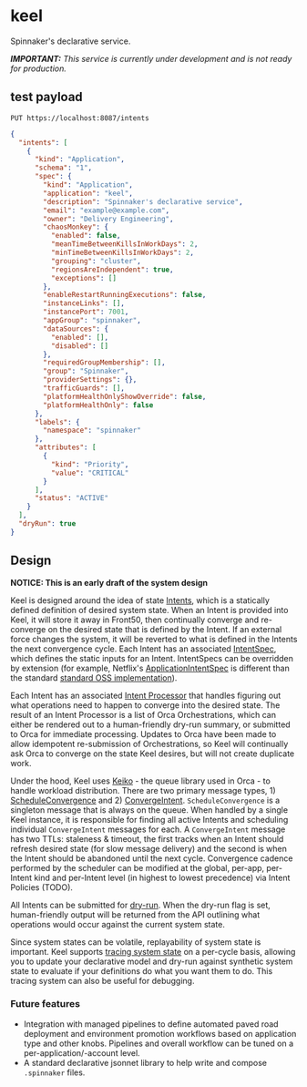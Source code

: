 # keel

Spinnaker's declarative service.

_**IMPORTANT:** This service is currently under development and is not ready for production._

## test payload

`PUT https://localhost:8087/intents`

```json
{
  "intents": [
    {
      "kind": "Application",
      "schema": "1",
      "spec": {
        "kind": "Application",
        "application": "keel",
        "description": "Spinnaker's declarative service",
        "email": "example@example.com",
        "owner": "Delivery Engineering",
        "chaosMonkey": {
          "enabled": false,
          "meanTimeBetweenKillsInWorkDays": 2,
          "minTimeBetweenKillsInWorkDays": 2,
          "grouping": "cluster",
          "regionsAreIndependent": true,
          "exceptions": []
        },
        "enableRestartRunningExecutions": false,
        "instanceLinks": [],
        "instancePort": 7001,
        "appGroup": "spinnaker",
        "dataSources": {
          "enabled": [],
          "disabled": []
        },
        "requiredGroupMembership": [],
        "group": "Spinnaker",
        "providerSettings": {},
        "trafficGuards": [],
        "platformHealthOnlyShowOverride": false,
        "platformHealthOnly": false
      },
      "labels": {
        "namespace": "spinnaker"
      },
      "attributes": [
        {
          "kind": "Priority",
          "value": "CRITICAL"
        }
      ],
      "status": "ACTIVE"
    }
  ],
  "dryRun": true
}
```

## Design

**NOTICE: This is an early draft of the system design**

Keel is designed around the idea of state [Intents][1], which is a statically defined
definition of desired system state. When an Intent is provided into Keel, it will store
it away in Front50, then continually converge and re-converge on the desired state that
is defined by the Intent. If an external force changes the system, it will be reverted
to what is defined in the Intents the next convergence cycle. Each Intent has an associated
[IntentSpec][8], which defines the static inputs for an Intent. IntentSpecs can be
overridden by extension (for example, Netflix's [ApplicationIntentSpec][9] is different 
than the standard [standard OSS implementation][10]).

Each Intent has an associated [Intent Processor][2] that handles figuring out what
operations need to happen to converge into the desired state. The result of an
Intent Processor is a list of Orca Orchestrations, which can either be rendered out to
a human-friendly dry-run summary, or submitted to Orca for immediate processing. Updates
to Orca have been made to allow idempotent re-submission of Orchestrations, so Keel will
continually ask Orca to converge on the state Keel desires, but will not create duplicate
work.

Under the hood, Keel uses [Keiko][3] - the queue library used in Orca - to handle workload
distribution. There are two primary message types, 1) [ScheduleConvergence][4] and 2) 
[ConvergeIntent][5]. `ScheduleConvergence` is a singleton message that is always on the
queue. When handled by a single Keel instance, it is responsible for finding all active
Intents and scheduling individual `ConvergeIntent` messages for each. A `ConvergeIntent`
message has two TTLs: staleness & timeout, the first tracks when an Intent should refresh
desired state (for slow message delivery) and the second is when the Intent should be 
abandoned until the next cycle. Convergence cadence performed by the scheduler can be 
modified at the global, per-app, per-Intent kind and per-Intent level (in highest to 
lowest precedence) via Intent Policies (TODO).

All Intents can be submitted for [dry-run][6]. When the dry-run flag is set, human-friendly
output will be returned from the API outlining what operations would occur against the 
current system state.

Since system states can be volatile, replayability of system state is important. Keel
supports [tracing system state][7] on a per-cycle basis, allowing you to update your 
declarative model and dry-run against synthetic system state to evaluate if your 
definitions do what you want them to do. This tracing system can also be useful for 
debugging. 

### Future features

* Integration with managed pipelines to define automated paved road deployment and 
environment promotion workflows based on application type and other knobs. Pipelines and
overall workflow can be tuned on a per-application/-account level.
* A standard declarative jsonnet library to help write and compose `.spinnaker` files.

[1]: https://github.com/spinnaker/keel/blob/master/keel-core/src/main/kotlin/com/netflix/spinnaker/keel/Intent.kt
[2]: https://github.com/spinnaker/keel/blob/master/keel-core/src/main/kotlin/com/netflix/spinnaker/keel/IntentProcessor.kt
[3]: https://github.com/spinnaker/keiko
[4]: https://github.com/spinnaker/keel/blob/master/keel-scheduler/src/main/kotlin/com/netflix/spinnaker/keel/scheduler/handler/ScheduleConvergeHandler.kt
[5]: https://github.com/spinnaker/keel/blob/master/keel-scheduler/src/main/kotlin/com/netflix/spinnaker/keel/scheduler/handler/ConvergeIntentHandler.kt
[6]: https://github.com/spinnaker/keel/blob/master/keel-core/src/main/kotlin/com/netflix/spinnaker/keel/dryrun/DryRunIntentLauncher.kt
[7]: https://github.com/spinnaker/keel/blob/master/keel-core/src/main/kotlin/com/netflix/spinnaker/keel/tracing/TraceRepository.kt
[8]: https://github.com/spinnaker/keel/blob/master/keel-core/src/main/kotlin/com/netflix/spinnaker/keel/IntentSpec.kt
[9]: https://github.com/spinnaker/keel/blob/master/keel-intent/src/main/kotlin/com/netflix/spinnaker/keel/intents/ApplicationIntent.kt#L162
[10]: https://github.com/spinnaker/keel/blob/master/keel-intent/src/main/kotlin/com/netflix/spinnaker/keel/intents/ApplicationIntent.kt#L134

